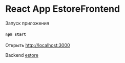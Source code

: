 # React App EstoreFrontend

Запуск приложения

#### `npm start`

Открыть [http://localhost:3000](http://localhost:3000)

Backend [estore](https://github.com/Apolones/estore)




